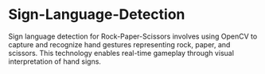 # Sign-Language-Detection
Sign language detection for Rock-Paper-Scissors involves using OpenCV to capture and recognize hand gestures representing rock, paper, and scissors. This technology enables real-time gameplay through visual interpretation of hand signs.

